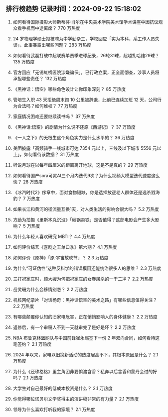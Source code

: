 
## 排行榜趋势 记录时间：2024-09-22 15:18:02
  
  1. 如何看待国际摄影大师斯蒂芬·肖尔在中央美术学院美术馆学术讲座中因抗议观众看手机而中途离席？ 770 万热度
    
  2. 24 岁物理学硕士拟被聘为中学勤杂工，学校回应「实为本科，系工作人员失误」，此事暴露出哪些问题？ 283 万热度
    
  3. 如何看待武磊打破中超联赛单赛季进球纪录，26轮31球，超越扎哈维29球？ 135 万热度
    
  4. 官方回应「无锡虹桥医院涉嫌骗保」，已行政立案，正全面彻查，涉事人员将承担哪些责任？ 132 万热度
    
  5. 《黑神话：悟空》哪些角色设计让你印象深刻？ 85 万热度
    
  6. 管培生入职 43 天拒绝周末跑 10 公里被辞退，此前已连续加班 12 天，公司行为合法吗？如何维权？ 77 万热度
    
  7. 家庭情况困难还要继续读书吗？ 37 万热度
    
  8. 《黑神话:悟空》的剧情为什么说不还原《西游记》？ 37 万热度
    
  9. 《一人之下》的无根生这个角色实力是什么水平的？ 36 万热度
    
  10. 美团披露「高频骑手一线城市可达 7354 元以上，三线及以下城市 5556 元以上」，如何看待该数据？ 31 万热度
    
  11. 听说月球在以每年四厘米的距离离开地球，这是不是真的？ 29 万热度
    
  12. 如何看待国产sora可灵AI三个月内迭代9次？为什么视频大模型迭代速度这么快？ 28 万热度
    
  13. 《冰汽时代2》序章中，面对食物短缺，你是选择放逐老人群体还是选杀戮海豹？ 7 万热度
    
  14. 如果长江和黄河的径流量互换1天，对人类生活的影响会很大吗？ 5.2 万热度
    
  15. 方励为拍摄《里斯本丸沉没》「砸锅卖铁」是否值得？这部电影会产生多大影响？ 5 万热度
    
  16. 为什么年轻人喜欢研究 MBTI？ 4.4 万热度
    
  17. 如何评价综艺《喜剧之王单口季》第六期？ 4.1 万热度
    
  18. 如何评价《原神》「原·宇宙放映节」？ 2.3 万热度
    
  19. 为什么“可证伪性”这种反科学的错误模因还能统治很多人的思维？ 2.3 万热度
    
  20. 三打祝家庄时，顾大嫂为何把祝家庄的女眷屠杀的一干二净？ 2.2 万热度
    
  21. 岳灵珊为什么会移情别恋？ 2.2 万热度
    
  22. 机核网纪录片「对话杨奇：黑神话悟空的美术之路」有哪些信息值得关注？ 2.2 万热度
    
  23. 有哪些颠覆你认知的旧家电危害，正在悄悄影响人的身体健康？ 2.2 万热度
    
  24. 返修后，有一个审稿人不到一天就审完了是好是坏？ 2.2 万热度
    
  25. NBA 布鲁克林篮网队与中国前锋崔永熙签下一份 2 年双向合同，如何看待这笔签约？ 2.1 万热度
    
  26. 2024 年以来，家电以旧换新活动的热度居高不下，其根本原因是什么？ 2.1 万热度
    
  27. 为什么《还珠格格》里主角团非要偷渡含香？私奔以后含香和蒙丹会过的好吗？ 2.1 万热度
    
  28. 大学生对自己最好的低成本投资是什么？ 2.1 万热度
    
  29. 你觉得哪位诺贝尔文学奖得主的演讲稿非常的有力量？ 2.1 万热度
    
  30. 领导为什么喜欢打听我的家境？ 2.1 万热度
    